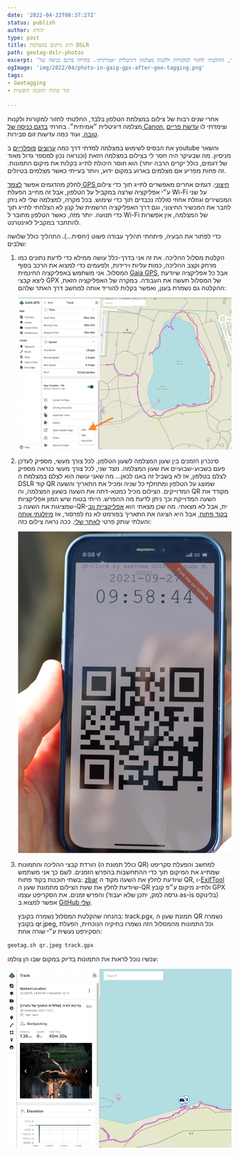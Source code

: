 ```yaml
---
date: '2022-04-23T08:37:27Z'
status: publish
author: יהודה
type: post
title: תיוג מיקום במצלמת DSLR
path: geotag-dslr-photos
excerpt: 'אחרי שנים רבות של צילום במצלמת הטלפון בלבד, החלטתי לחזור למקורות ולקנות מצלמה דיגיטלית ״אמיתית״. בחרתי בדגם כניסה של Canon, וצימדתי לו עדשת פריים טובה, ועוד כמה עדשות זום סבירות.'
ogImage: 'img/2022/04/photo-in-gaig-gps-after-geo-tagging.png'
tags:
- Geotagging
- קוד פתוח ותוכנה חופשית

---
```

אחרי שנים רבות של צילום במצלמת הטלפון בלבד, החלטתי לחזור למקורות ולקנות מצלמה דיגיטלית ״אמיתית״. בחרתי [בדגם כניסה של Canon](https://www.dpreview.com/products/canon/slrs/canon_eos2000d "Canon EOS 2000D"), וצימדתי לו [עדשת פריים טובה](https://www.dpreview.com/products/canon/lenses/canon_50_1p8_stm "Canon EF 50mm F1.8 STM"), ועוד כמה עדשות זום סבירות.

את הבסיס לשימוש במצלמה למדתי דרך כמה [ערוצים](https://www.youtube.com/user/JaredPolin "Jared Polin") [פופלריים](https://www.youtube.com/channel/UC9lyUdwosxq_OxC1uggjUPA "Photo Genius") ב youtube והשאר מניסיון. מה שבעיקר היה חסר לי בצילום במצלמה הזאת (וכנראה נכון למספר גדול מאוד של דגמים, כולל יקרים הרבה יותר) הוא חוסר היכולת לתייג בקלות את מיקום התמונות. זה פחות מפריע אם מצלמים בארוע במקום ידוע, ויותר בעייתי כאשר מצלמים בטיולים.

לחלק מהדגמים אפשר [לצמד GPS חיצוני](https://www.bhphotovideo.com/c/product/847538-REG/Canon_6363B001_GPS_Receiver_GP_E2.html "Canon GPS Receiver GP-E2"). דגמים אחרים מאפשרים לתייג תוך כדי צילום ע״י אפליקציה שרצה במקביל על הטלפון, אבל זה מחייב הפעלת Wi-Fi על שני המכשירים וגוזלת אחוזי סוללה נכבדים תוך כדי שימוש. בכל מקרה, למצלמה שלי לא ניתן לחבר את המכשיר החיצוני, וגם דרך האפליקציה הרשמית של קנון לא הצלחתי לתייג תוך כדי תנועה. יותר מזה, כאשר הטלפון מחובר ל Wi-Fi של המצלמה, אין אפשרות להתחבר במקביל לאינטרנט.

כדי לפתור את הבעיה, פיתחתי תהליך עבודה פשוט (יחסית...). התהליך כולל שלושה שלבים:

1. הקלטת מסלול ההליכה. את זה אני בדרך-כלל עושה ממילא כדי לדעת נתונים כמו מרחק וקצב ההליכה, כמות עליות וירידות, ולפעמים כדי למצוא את הרכב בסוף המסלול. אני משתמש באפליקציה החינמית [Gaia GPS](https://www.gaiagps.com), אבל כל אפליקציה שיודעת ליצא קבצי GPX של המסלול תעשה את העבודה. במקרה של האפליקציה הזאת, ההקלטה גם נשמרת בענן, ואפשר בקלות להוריד אותה למחשב דרך האתר שלהם:

   ![](/img/2022/04/gaia-gps-export-to-gpx.png)
2. סינכרון הזמנים בין שעון המצלמה לשעון הטלפון. לכל צורך מעשי, מספיק לעדכן פעם בשבוע-שבועיים את שעון המצלמה. מצד שני, לכל צורך מעשי כנראה מספיק לצלם בטלפון, אז לא בשביל זה באנו לכאן... מה שאני עושה הוא לצלם במצלמת ה DSLR קוד QR שמוצג על הטלפון ומתחלף כל שניה ומכיל את התאריך והשעה המדוייקים. הצילום מכיל כמטא-דתה את השעה בשעון המצלמה, וה QR מקודד את השעה המדוייקת וכך ניתן לדעת מה ההפרש. הייתי בטוח שיש המון אפליקציות שמציגות את השעה ב-QR-ית, אבל לא מצאתי. מה שכן מצאתי הוא [אפליקציית ווב בקוד פתוח](https://github.com/kaelhem/qr-clock "QR clock by kaelhem"), אבל היא הציגה את התאריך בפורמט לא נח לפרסור, אז [מיזלגתי אותה](https://github.com/yehudab/qr-clock "QR clock GitHub repo") והעלתי עותק פרטי [לאתר שלי](https://apps.yehudab.com/qr-clock/ "QR Clock"). ככה נראה צילום כזה:

   ![](/img/2022/04/qr-clock.jpg)
3. הורדת קבצי ההליכה והתמונות (כולל תמונת ה QR) למחשב והפעלת סקריפט שמתייג את המיקום תוך כדי ההתחשבות בהפרש הזמנים. לשם כך אני משתמש בשתי תוכנות בקוד פתוח: [zbar](https://github.com/mchehab/zbar "zbar GitHub repo") שיודעת לחלץ את השעה מקוד ה QR, ו-[ExifTool](https://exiftool.org) שיודעת לחלץ את שעת הצילום מתמונת שעון ה-QR  ולתייג מיקום ע״פ קובץ GPX והפרש זמנים. את הסקריפט עצמו (גרסה למק, יתכן שלא יעבוד as-is בלינוקס) אפשר למצוא ב [GitHub שלי](https://github.com/yehudab/things/blob/main/geotag.sh "geotag.sh in GitHub").

   בהנחה שהקלטת המסלול נשמרה בקובץ: track.pgx, תמונת שעון ה QR נשמרה בקובץ qr.jpeg, וכל התמונות מהמסלול הזה נשמרו בתיקיה הנוכחית, הפעלת הסקירפט נעשית ע״י שורה אחת:

```bash
geotag.sh qr.jpeg track.gpx
```

עכשיו נוכל לראות את התמונות בדיוק במקום שבו הן צולמו:

![](/img/2022/04/photo-in-gaig-gps-after-geo-tagging.png)
